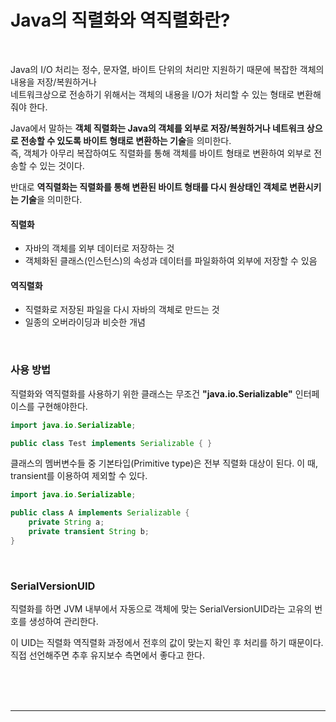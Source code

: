 # Java의 직렬화와 역직렬화란?

<br>

Java의 I/O 처리는 정수, 문자열, 바이트 단위의 처리만 지원하기 때문에 복잡한 객체의 내용을 저장/복원하거나<br>
네트워크상으로 전송하기 위해서는 객체의 내용을 I/O가 처리할 수 있는 형태로 변환해 줘야 한다.

Java에서 말하는 **객체 직렬화는 Java의 객체를 외부로 저장/복원하거나 네트워크 상으로 전송할 수 있도록 바이트 형태로 변환하는 기술**을 의미한다.<br>
즉, 객체가 아무리 복잡하여도 직렬화를 통해 객체를 바이트 형태로 변환하여 외부로 전송할 수 있는 것이다.

반대로 **역직렬화는 직렬화를 통해 변환된 바이트 형태를 다시 원상태인 객체로 변환시키는 기술**을 의미한다.

#### 직렬화

- 자바의 객체를 외부 데이터로 저장하는 것
- 객체화된 클래스(인스턴스)의 속성과 데이터를 파일화하여 외부에 저장할 수 있음

#### 역직렬화

- 직렬화로 저장된 파일을 다시 자바의 객체로 만드는 것
- 일종의 오버라이딩과 비슷한 개념

<br>

### 사용 방법

직렬화와 역직렬화를 사용하기 위한 클래스는 무조건 **"java.io.Serializable"** 인터페이스를 구현해야한다.<br>

```java
import java.io.Serializable;

public class Test implements Serializable { }
```

클래스의 멤버변수들 중 기본타입(Primitive type)은 전부 직렬화 대상이 된다. 이 때, transient를 이용하여 제외할 수 있다.

```java
import java.io.Serializable;

public class A implements Serializable {
	private String a;
	private transient String b;
}
```

<br>

### SerialVersionUID

직렬화를 하면 JVM 내부에서 자동으로 객체에 맞는 SerialVersionUID라는 고유의 번호를 생성하여 관리한다.

이 UID는 직렬화 역직렬화 과정에서 전후의 값이 맞는지 확인 후 처리를 하기 때문이다. 직접 선언해주면 추후 유지보수 측면에서 좋다고 한다.

<br><br><br>

---

<br><br><br>
